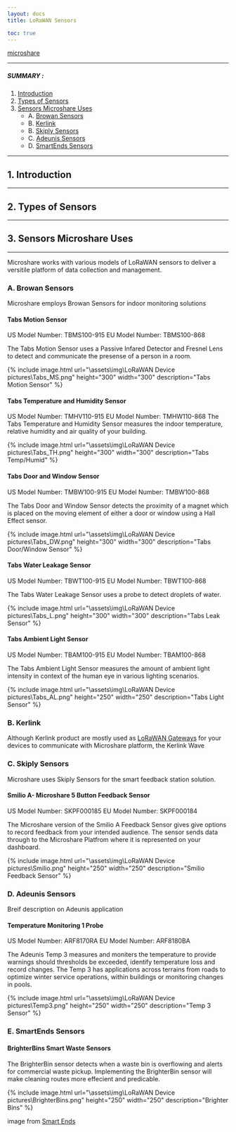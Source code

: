 ```yaml
---
layout: docs
title: LoRaWAN Sensors

toc: true
---
```


[microshare](https://microshare.io) 

---------------------------------------

##### SUMMARY : 

1. [Introduction]()
2. [Types of Sensors](./#2-part-2)
3. [Sensors Microshare Uses](./#3-part-3)
    - A. [Browan Sensors](./#1-sub-part-1)
    - B. [Kerlink](./)
    - B. [Skiply Sensors](./#2-sub-part-2)
    - C. [Adeunis Sensors](./#3-sub-part-3)
    - D. [SmartEnds Sensors](./)

---------------------------------------


## 1. Introduction
---------------------------------------

## 2. Types of Sensors
---------------------------------------

## 3. Sensors Microshare Uses
---------------------------------------

Microshare works with various models of LoRaWAN sensors to deliver a versitile platform of data collection and management. 

### A. Browan Sensors

Microshare employs Browan Sensors for indoor monitoring solutions

#### Tabs Motion Sensor 

US Model Number: TBMS100-915
EU Model Number: TBMS100-868

The Tabs Motion Sensor uses a Passive Infared Detector and Fresnel Lens to detect and communicate the presense of a person in a room.

{% include image.html url="\assets\img\LoRaWAN Device pictures\Tabs_MS.png" height="300" width="300" description="Tabs Motion Sensor" %}

#### Tabs Temperature and Humidity Sensor

US Model Number: TMHV110-915
EU Model Number: TMHW110-868
The Tabs Temperature and Humidity Sensor measures the indoor temperature, relative humidity and air quality of your building. 

{% include image.html url="\assets\img\LoRaWAN Device pictures\Tabs_TH.png" height="300" width="300" description="Tabs Temp/Humid" %}

#### Tabs Door and Window Sensor 

US Model Number: TMBW100-915
EU Model Number: TMBW100-868

The Tabs Door and Window Sensor detects the proximity of a magnet which is placed on the moving element of either a door or window using a Hall Effect sensor. 

{% include image.html url="\assets\img\LoRaWAN Device pictures\Tabs_DW.png" height="300" width="300" description="Tabs Door/Window Sensor" %}

#### Tabs Water Leakage Sensor

US Model Number: TBWT100-915
EU Model Number: TBWT100-868

The Tabs Water Leakage Sensor uses a probe to detect droplets of water. 

{% include image.html url="\assets\img\LoRaWAN Device pictures\Tabs_L.png" height="300" width="300" description="Tabs Leak Sensor" %}

#### Tabs Ambient Light Sensor

US Model Number: TBAM100-915
EU Model Number: TBAM100-868

The Tabs Ambient Light Sensor measures the amount of ambient light intensity in context of the human eye in various lighting scenarios. 

{% include image.html url="\assets\img\LoRaWAN Device pictures\Tabs_AL.png" height="250" width="250" description="Tabs Light Sensor" %}

### B. Kerlink 

Although Kerlink product are mostly used as [LoRaWAN Gateways]() for your devices to communicate with Microshare platform, the Kerlink Wave 

### C. Skiply Sensors
Microshare uses Skiply Sensors for the smart feedback station solution. 

#### Smilio A- Microshare 5 Button Feedback Sensor
US Model Number: SKPF000185
EU Model Number: SKPF000184

The Microshare version of the Smilio A Feedback Sensor gives give options to record feedback from your intended audience. The sensor sends data through to the Microshare Platfrom where it is represented on your dashboard.

{% include image.html url="\assets\img\LoRaWAN Device pictures\Smilio.png" height="250" width="250" description="Smilio Feedback Sensor" %}

### D. Adeunis Sensors
Breif description on Adeunis application
#### Temperature Monitoring 1 Probe

US Model Number: ARF8170RA
EU Model Number: ARF8180BA

The Adeunis Temp 3 measures and moniters the temperature to provide warnings should thresholds be exceeded, identify temperature loss and record changes. The Temp 3 has applications across terrains from roads to optimize winter service operations, within buildings or monitoring changes in pools. 

{% include image.html url="\assets\img\LoRaWAN Device pictures\Temp3.png" height="250" width="250" description="Temp 3 Sensor" %}

### E. SmartEnds Sensors

#### BrighterBins Smart Waste Sensors 

The BrighterBin sensor detects when a waste bin is overflowing and alerts for commercial waste pickup. Implementing the BrighterBin sensor will make cleaning routes more effecient and  predicable. 

{% include image.html url="\assets\img\LoRaWAN Device pictures\BrighterBins.png" height="250" width="250" description="Brighter Bins" %}

image from [Smart Ends](https://www.smartends.com/single-post/2019/05/09/A-new-IoT-sensor-device-for-a-growing-market-of-8-million-public-waste-bins)




